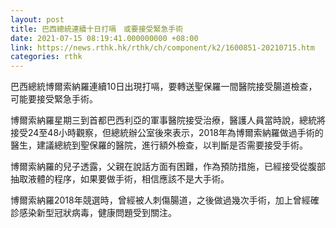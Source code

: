 ```yaml
---
layout: post
title: 巴西總統連續十日打嗝　或要接受緊急手術
date: 2021-07-15 08:19:41.000000000 +08:00
link: https://news.rthk.hk/rthk/ch/component/k2/1600851-20210715.htm
categories: rthk
---
```


巴西總統博爾索納羅連續10日出現打嗝，要轉送聖保羅一間醫院接受腸道檢查，可能要接受緊急手術。

博爾索納羅星期三到首都巴西利亞的軍事醫院接受治療，醫護人員當時說，總統將接受24至48小時觀察，但總統辦公室後來表示，2018年為博爾索納羅做過手術的醫生，建議總統到聖保羅的醫院，進行額外檢查，以判斷是否需要接受手術。

博爾索納羅的兒子透露，父親在說話方面有困難，作為預防措施，已經接受從腹部抽取液體的程序，如果要做手術，相信應該不是大手術。

博爾索納羅2018年競選時，曾經被人刺傷腸道，之後做過幾次手術，加上曾經確診感染新型冠狀病毒，健康問題受到關注。

